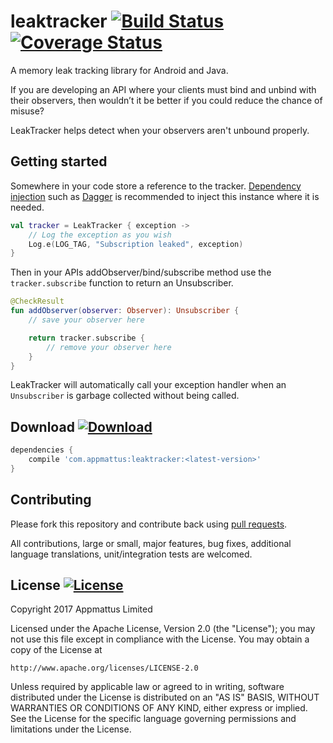 # leaktracker [![Build Status](https://travis-ci.org/appmattus/leaktracker.svg?branch=master)](https://travis-ci.org/appmattus/leaktracker) [![Coverage Status](https://coveralls.io/repos/github/appmattus/leaktracker/badge.svg?branch=master)](https://coveralls.io/github/appmattus/leaktracker?branch=master)

A memory leak tracking library for Android and Java.

If you are developing an API where your clients must bind and unbind with their observers, then wouldn’t it be better if
you could reduce the chance of misuse?

LeakTracker helps detect when your observers aren't unbound properly.

## Getting started

Somewhere in your code store a reference to the tracker.
[Dependency injection](https://en.wikipedia.org/wiki/Dependency_injection) such as
[Dagger](https://google.github.io/dagger/) is recommended to inject this instance where it is needed.

```kotlin
val tracker = LeakTracker { exception ->
    // Log the exception as you wish
    Log.e(LOG_TAG, "Subscription leaked", exception)
}
```

Then in your APIs addObserver/bind/subscribe method use the `tracker.subscribe` function to return an Unsubscriber.

```kotlin
@CheckResult
fun addObserver(observer: Observer): Unsubscriber {
    // save your observer here

    return tracker.subscribe {
        // remove your observer here
    }
}
```

LeakTracker will automatically call your exception handler when an `Unsubscriber` is garbage collected without being
called.

## Download [![Download](https://api.bintray.com/packages/appmattus/maven/leaktracker/images/download.svg) ](https://bintray.com/appmattus/maven/leaktracker/_latestVersion)

```groovy
dependencies {
    compile 'com.appmattus:leaktracker:<latest-version>'
}
```

## Contributing
Please fork this repository and contribute back using [pull requests](https://github.com/appmattus/leaktracker/pulls).

All contributions, large or small, major features, bug fixes, additional language translations, unit/integration tests are welcomed.

## License [![License](https://img.shields.io/badge/License-Apache%202.0-blue.svg)](LICENSE)

Copyright 2017 Appmattus Limited

Licensed under the Apache License, Version 2.0 (the "License");
you may not use this file except in compliance with the License.
You may obtain a copy of the License at

    http://www.apache.org/licenses/LICENSE-2.0

Unless required by applicable law or agreed to in writing, software
distributed under the License is distributed on an "AS IS" BASIS,
WITHOUT WARRANTIES OR CONDITIONS OF ANY KIND, either express or implied.
See the License for the specific language governing permissions and
limitations under the License.
